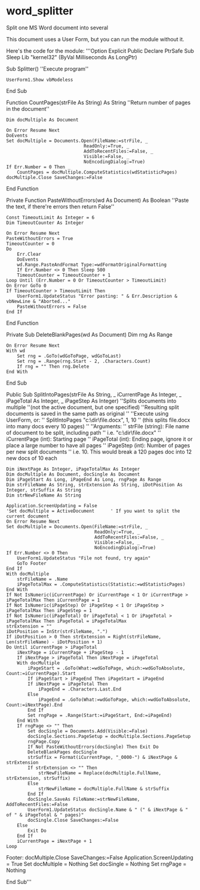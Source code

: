 # word_splitter
 Split one MS Word document into several

This document uses a User Form, but you can run the module without it.

Here's the code for the module:
'''Option Explicit
Public Declare PtrSafe Sub Sleep Lib "kernel32" (ByVal Milliseconds As LongPtr)


Sub Splitter()
    ''Execute program''
    
    UserForm1.Show vbModeless
    
End Sub


Function CountPages(strFile As String) As String
    ''Return number of pages in the document''
    
    Dim docMultiple As Document
    
    On Error Resume Next
    DoEvents
    Set docMultiple = Documents.Open(FileName:=strFile, _
                                 ReadOnly:=True, _
                                 AddToRecentFiles:=False, _
                                 Visible:=False, _
                                 NoEncodingDialog:=True)
    If Err.Number = 0 Then _
        CountPages = docMultiple.ComputeStatistics(wdStatisticPages)
    docMultiple.Close SaveChanges:=False
    
End Function


Private Function PasteWithoutErrors(wd As Document) As Boolean
    ''Paste the text, if there're errors then return False''

    Const TimeoutLimit As Integer = 6
    Dim TimeoutCounter As Integer

    On Error Resume Next
    PasteWithoutErrors = True
    TimeoutCounter = 0
    Do
        Err.Clear
        DoEvents
        wd.Range.PasteAndFormat Type:=wdFormatOriginalFormatting
        If Err.Number <> 0 Then Sleep 500
        TimeoutCounter = TimeoutCounter + 1
    Loop Until (Err.Number = 0 Or TimeoutCounter > TimeoutLimit)
    On Error GoTo 0
    If TimeoutCounter > TimeoutLimit Then
        UserForm1.UpdateStatus "Error pasting: " & Err.Description & vbNewLine & "Aborted..."
        PasteWithoutErrors = False
    End If
    
End Function


Private Sub DeleteBlankPages(wd As Document)
    Dim rng As Range
    
    On Error Resume Next
    With wd
        Set rng = .GoTo(wdGoToPage, wdGoToLast)
        Set rng = .Range(rng.Start - 2, .Characters.Count)
        If rng = "" Then rng.Delete
    End With
    
End Sub


Public Sub SplitIntoPages(strFile As String, _
                          iCurrentPage As Integer, _
                          iPageTotal As Integer, _
                          iPageStep As Integer)
    ''Splits documents into multiple
    ''(not the active document, but one specified)
    ''Resulting split documents is saved in the same path as original
    ''
    ''Execute using UserForm, or:
    ''   SplitIntoPages "c:\dir\file.docx", 1, 10
    ''   (this splits file.docx into many docs every 10 pages)
    ''
    ''Arguments:
    '' strFile (string): File name of document to be split, including path
    ''                   i.e. "c:\dir\file.docx"
    '' iCurrentPage (int): Starting page
    '' iPageTotal (int): Ending page, ignore it or place a large number to have all pages
    '' iPageStep (int): Number of pages per new split documents
    ''                  i.e. 10. This would break a 120 pages doc into 12 new docs of 10 each
    
    Dim iNextPage As Integer, iPageTotalMax As Integer
    Dim docMultiple As Document, docSingle As Document
    Dim iPageStart As Long, iPageEnd As Long, rngPage As Range
    Dim strFileName As String, strExtension As String, iDotPosition As Integer, strSuffix As String
    Dim strNewFileName As String

    Application.ScreenUpdating = False
    'Set docMultiple = ActiveDocument      ' If you want to split the current document
    On Error Resume Next
    Set docMultiple = Documents.Open(FileName:=strFile, _
                                     ReadOnly:=True, _
                                     AddToRecentFiles:=False, _
                                     Visible:=False, _
                                     NoEncodingDialog:=True)
    If Err.Number <> 0 Then
        UserForm1.UpdateStatus "File not found, try again"
        GoTo Footer
    End If
    With docMultiple
        strFileName = .Name
        iPageTotalMax = .ComputeStatistics(Statistic:=wdStatisticPages)
    End With
    If Not IsNumeric(iCurrentPage) Or iCurrentPage < 1 Or iCurrentPage > iPageTotalMax Then iCurrentPage = 1
    If Not IsNumeric(iPageStep) Or iPageStep < 1 Or iPageStep > iPageTotalMax Then iPageStep = 1
    If Not IsNumeric(iPageTotal) Or iPageTotal < 1 Or iPageTotal > iPageTotalMax Then iPageTotal = iPageTotalMax
    strExtension = ""
    iDotPosition = InStr(strFileName, ".")
    If iDotPosition > 0 Then strExtension = Right(strFileName, Len(strFileName) - iDotPosition + 1)
    Do Until iCurrentPage > iPageTotal
        iNextPage = iCurrentPage + iPageStep - 1
        If iNextPage > iPageTotal Then iNextPage = iPageTotal
        With docMultiple
            iPageStart = .GoTo(What:=wdGoToPage, which:=wdGoToAbsolute, Count:=iCurrentPage).Start
            If iPageStart > iPageEnd Then iPageStart = iPageEnd
            If iNextPage = iPageTotal Then
                iPageEnd = .Characters.Last.End
            Else
                iPageEnd = .GoTo(What:=wdGoToPage, which:=wdGoToAbsolute, Count:=iNextPage).End
            End If
            Set rngPage = .Range(Start:=iPageStart, End:=iPageEnd)
        End With
        If rngPage <> "" Then
            Set docSingle = Documents.Add(Visible:=False)
            docSingle.Sections.PageSetup = docMultiple.Sections.PageSetup
            rngPage.Copy
            If Not PasteWithoutErrors(docSingle) Then Exit Do
            DeleteBlankPages docSingle
            strSuffix = Format(iCurrentPage, "_0000-") & iNextPage & strExtension
            If strExtension <> "" Then
                strNewFileName = Replace(docMultiple.FullName, strExtension, strSuffix)
            Else
                strNewFileName = docMultiple.FullName & strSuffix
            End If
            docSingle.SaveAs FileName:=strNewFileName, AddToRecentFiles:=False
            UserForm1.UpdateStatus docSingle.Name & " (" & iNextPage & " of " & iPageTotal & " pages)"
            docSingle.Close SaveChanges:=False
        Else
            Exit Do
        End If
        iCurrentPage = iNextPage + 1
    Loop

Footer:
    docMultiple.Close SaveChanges:=False
    Application.ScreenUpdating = True
    Set docMultiple = Nothing
    Set docSingle = Nothing
    Set rngPage = Nothing

End Sub'''